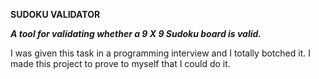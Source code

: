 **SUDOKU VALIDATOR**

***A tool for validating whether a 9 X 9 Sudoku board is valid.***

I was given this task in a programming interview and I totally botched it. I made this project to prove to myself that I could 
do it.
